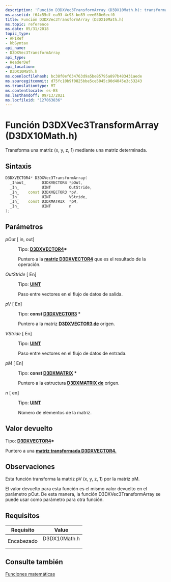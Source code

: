 ```yaml
---
description: 'Función D3DXVec3TransformArray (D3DX10Math.h): transforma una matriz (x, y, z, 1) por una matriz determinada.'
ms.assetid: f64c55df-ea93-4c93-be89-eee650e6ecf0
title: Función D3DXVec3TransformArray (D3DX10Math.h)
ms.topic: reference
ms.date: 05/31/2018
topic_type:
- APIRef
- kbSyntax
api_name:
- D3DXVec3TransformArray
api_type:
- HeaderDef
api_location:
- D3DX10Math.h
ms.openlocfilehash: bc38f0ef634763d9a5be85795a897b483431aede
ms.sourcegitcommit: d75fc10b9f0825bbe5ce5045c90d4045e3c53243
ms.translationtype: MT
ms.contentlocale: es-ES
ms.lasthandoff: 09/13/2021
ms.locfileid: "127063836"
---
```

# <a name="d3dxvec3transformarray-function-d3dx10mathh"></a>Función D3DXVec3TransformArray (D3DX10Math.h)

Transforma una matriz (x, y, z, 1) mediante una matriz determinada.

## <a name="syntax"></a>Sintaxis


```C++
D3DXVECTOR4* D3DXVec3TransformArray(
  _Inout_       D3DXVECTOR4 *pOut,
  _In_          UINT        OutStride,
  _In_    const D3DXVECTOR3 *pV,
  _In_          UINT        VStride,
  _In_    const D3DXMATRIX  *pM,
  _In_          UINT        n
);
```



## <a name="parameters"></a>Parámetros

<dl> <dt>

*pOut* \[ in, out\]
</dt> <dd>

Tipo: **[ **D3DXVECTOR4**](../direct3d9/d3dxvector4.md)\***

Puntero a la [**matriz D3DXVECTOR4**](d3d10-d3dxvector4.md) que es el resultado de la operación.

</dd> <dt>

*OutStride* \[ En\]
</dt> <dd>

Tipo: **[ **UINT**](../winprog/windows-data-types.md)**

Paso entre vectores en el flujo de datos de salida.

</dd> <dt>

*pV* \[ En\]
</dt> <dd>

Tipo: **const [**D3DXVECTOR3**](../direct3d9/d3dxvector3.md) \***

Puntero a la matriz [**D3DXVECTOR3 de**](d3d10-d3dxvector3.md) origen.

</dd> <dt>

*VStride* \[ En\]
</dt> <dd>

Tipo: **[ **UINT**](../winprog/windows-data-types.md)**

Paso entre vectores en el flujo de datos de entrada.

</dd> <dt>

*pM* \[ En\]
</dt> <dd>

Tipo: **const [**D3DXMATRIX**](../direct3d9/d3dxmatrix.md) \***

Puntero a la estructura [**D3DXMATRIX de**](d3d10-d3dxmatrix.md) origen.

</dd> <dt>

*n* \[ en\]
</dt> <dd>

Tipo: **[ **UINT**](../winprog/windows-data-types.md)**

Número de elementos de la matriz.

</dd> </dl>

## <a name="return-value"></a>Valor devuelto

Tipo: **[ **D3DXVECTOR4**](../direct3d9/d3dxvector4.md)\***

Puntero a una [**matriz transformada D3DXVECTOR4.**](d3d10-d3dxvector4.md)

## <a name="remarks"></a>Observaciones

Esta función transforma la matriz pV (x, y, z, 1) por la matriz pM.

El valor devuelto para esta función es el mismo valor devuelto en el parámetro pOut. De esta manera, la función D3DXVec3TransformArray se puede usar como parámetro para otra función.

## <a name="requirements"></a>Requisitos



| Requisito | Value |
|-------------------|-----------------------------------------------------------------------------------------|
| Encabezado<br/> | <dl> <dt>D3DX10Math.h</dt> </dl> |



## <a name="see-also"></a>Consulte también

<dl> <dt>

[Funciones matemáticas](d3d10-graphics-reference-d3dx10-functions-math.md)
</dt> </dl>

 

 
